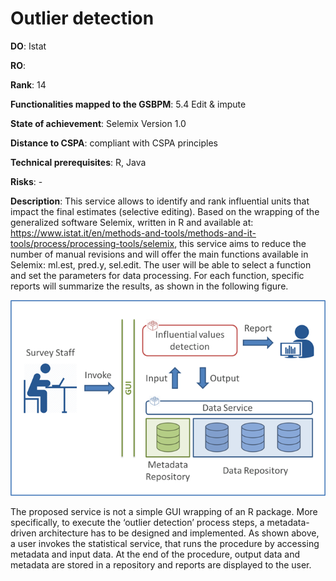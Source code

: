 # Outlier detection

**DO**: Istat

**RO**:

**Rank**: 14

**Functionalities mapped to the GSBPM**: 5.4 Edit & impute

**State of achievement**: Selemix Version 1.0

**Distance to CSPA**: compliant with CSPA principles

**Technical prerequisites**: R, Java

**Risks**: -

**Description**: This service allows to identify and rank influential units that impact the final estimates (selective editing). 
Based on the wrapping of the generalized software Selemix, written in R and available at: https://www.istat.it/en/methods-and-tools/methods-and-it-tools/process/processing-tools/selemix, this service aims to reduce the number of manual revisions and will  offer the main functions available in Selemix: ml.est, pred.y, sel.edit. The user will be able to select a function and set the parameters for data processing. For each function, specific reports will summarize the results, as shown in the following figure.

![Outlier detection process](outlier-detection.png)

The proposed service is not a simple GUI wrapping of an R package. More specifically, to execute the ‘outlier detection’ process steps, a metadata-driven architecture has to be designed and implemented. As shown above, a user invokes the statistical service, that runs the procedure by accessing metadata and input data. At the end of the procedure, output data and metadata are stored in a repository and reports are displayed to the user. 
